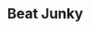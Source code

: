 ---
title: Beat Junky
name: Nick Kinsella
location: Duncan, BC
category: artists
role: artist

layout: artist
---